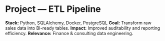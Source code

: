 # Project — ETL Pipeline

**Stack:** Python, SQLAlchemy, Docker, PostgreSQL
**Goal:** Transform raw sales data into BI-ready tables.
**Impact:** Improved auditability and reporting efficiency.
**Relevance:** Finance & consulting data engineering.
